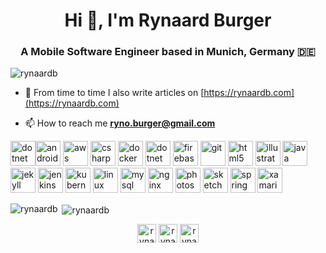 <h1 align="center">Hi 👋, I'm Rynaard Burger</h1>
<h3 align="center">A Mobile Software Engineer based in Munich, Germany 🇩🇪</h3>

<p align="left"> <img src="https://komarev.com/ghpvc/?username=rynaardb" alt="rynaardb" /> </p>

- 📝 From time to time I also write articles on [https://rynaardb.com](https://rynaardb.com)

- 📫 How to reach me **ryno.burger@gmail.com**

<p align="left"><img src="https://devicons.github.io/devicon/devicon.git/icons/swift/swift-original-wordmark.svg" alt="dotnet" width="40" height="40"/><img src="https://devicons.github.io/devicon/devicon.git/icons/android/android-original-wordmark.svg" alt="android" width="40" height="40"/> <img src="https://devicons.github.io/devicon/devicon.git/icons/amazonwebservices/amazonwebservices-original-wordmark.svg" alt="aws" width="40" height="40"/> <img src="https://devicons.github.io/devicon/devicon.git/icons/csharp/csharp-original.svg" alt="csharp" width="40" height="40"/> <img src="https://devicons.github.io/devicon/devicon.git/icons/docker/docker-original-wordmark.svg" alt="docker" width="40" height="40"/> <img src="https://devicons.github.io/devicon/devicon.git/icons/dot-net/dot-net-original-wordmark.svg" alt="dotnet" width="40" height="40"/> <img src="https://www.vectorlogo.zone/logos/firebase/firebase-icon.svg" alt="firebase" width="40" height="40"/> <img src="https://www.vectorlogo.zone/logos/git-scm/git-scm-icon.svg" alt="git" width="40" height="40"/> <img src="https://devicons.github.io/devicon/devicon.git/icons/html5/html5-original-wordmark.svg" alt="html5" width="40" height="40"/> <img src="https://www.vectorlogo.zone/logos/adobe_illustrator/adobe_illustrator-icon.svg" alt="illustrator" width="40" height="40"/> <img src="https://devicons.github.io/devicon/devicon.git/icons/java/java-original-wordmark.svg" alt="java" width="40" height="40"/> <img src="https://www.vectorlogo.zone/logos/jekyllrb/jekyllrb-icon.svg" alt="jekyll" width="40" height="40"/> <img src="https://www.vectorlogo.zone/logos/jenkins/jenkins-icon.svg" alt="jenkins" width="40" height="40"/> <img src="https://www.vectorlogo.zone/logos/kubernetes/kubernetes-icon.svg" alt="kubernetes" width="40" height="40"/> <img src="https://devicons.github.io/devicon/devicon.git/icons/linux/linux-original.svg" alt="linux" width="40" height="40"/> <img src="https://devicons.github.io/devicon/devicon.git/icons/mysql/mysql-original-wordmark.svg" alt="mysql" width="40" height="40"/> <img src="https://devicons.github.io/devicon/devicon.git/icons/nginx/nginx-original.svg" alt="nginx" width="40" height="40"/> <img src="https://devicons.github.io/devicon/devicon.git/icons/photoshop/photoshop-plain.svg" alt="photoshop" width="40" height="40"/> <img src="https://www.vectorlogo.zone/logos/sketchapp/sketchapp-icon.svg" alt="sketch" width="40" height="40"/> <img src="https://www.vectorlogo.zone/logos/springio/springio-icon.svg" alt="spring" width="40" height="40"/> <img src="https://raw.githubusercontent.com/detain/svg-logos/780f25886640cef088af994181646db2f6b1a3f8/svg/xamarin.svg" alt="xamarin" width="40" height="40"/></p><p><img align="left" src="https://github-readme-stats.vercel.app/api/top-langs/?username=rynaardb&layout=compact&hide=html" alt="rynaardb" /></p>

<p>&nbsp;<img align="center" src="https://github-readme-stats.vercel.app/api?username=rynaardb&show_icons=true" alt="rynaardb" /></p>

<p align="center">
<a href="https://twitter.com/rynaardb" target="blank"><img align="center" src="https://cdn.jsdelivr.net/npm/simple-icons@3.0.1/icons/twitter.svg" alt="rynaardb" height="30" width="30" /></a>
<a href="https://linkedin.com/in/rynaard_burger" target="blank"><img align="center" src="https://cdn.jsdelivr.net/npm/simple-icons@3.0.1/icons/linkedin.svg" alt="rynaard_burger" height="30" width="30" /></a>
<a href="https://instagram.com/rynaardb_dev" target="blank"><img align="center" src="https://cdn.jsdelivr.net/npm/simple-icons@3.0.1/icons/instagram.svg" alt="rynaardb_dev" height="30" width="30" /></a>
</p>
